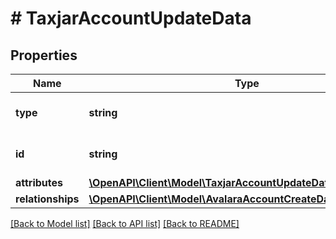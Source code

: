 # # TaxjarAccountUpdateData

## Properties

Name | Type | Description | Notes
------------ | ------------- | ------------- | -------------
**type** | **string** | The resource&#39;s type |
**id** | **string** | The resource&#39;s id |
**attributes** | [**\OpenAPI\Client\Model\TaxjarAccountUpdateDataAttributes**](TaxjarAccountUpdateDataAttributes.md) |  |
**relationships** | [**\OpenAPI\Client\Model\AvalaraAccountCreateDataRelationships**](AvalaraAccountCreateDataRelationships.md) |  | [optional]

[[Back to Model list]](../../README.md#models) [[Back to API list]](../../README.md#endpoints) [[Back to README]](../../README.md)
